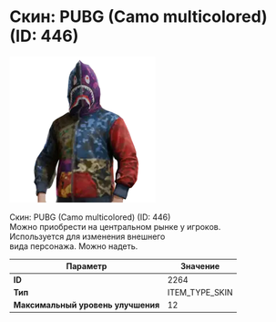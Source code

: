 # Скин: PUBG (Camo multicolored) (ID: 446)

![Item Image](../img/2264.webp?raw=true)

Скин: PUBG (Camo multicolored) (ID: 446)<br>Можно приобрести на центральном рынке у игроков.<br>Используется для изменения внешнего<br>вида персонажа. Можно надеть.


| Параметр | Значение |
|----------|----------|
| **ID** | 2264 |
| **Тип** | ITEM_TYPE_SKIN |
| **Максимальный уровень улучшения** | 12 |

